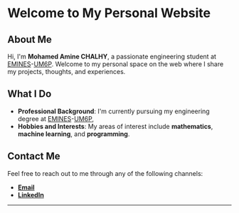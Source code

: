 # Welcome to My Personal Website



## About Me
Hi, I'm **Mohamed Amine CHALHY**, a passionate engineering student at [EMINES](https://www.emines-ingenieur.org/)-[UM6P](https://um6p.ma/). Welcome to my personal space on the web where I share my projects, thoughts, and experiences. 

## What I Do
- **Professional Background**: I'm currently pursuing my engineering degree at [EMINES](https://www.emines-ingenieur.org/)-[UM6P](https://um6p.ma/), 
- **Hobbies and Interests**: My areas of interest include **mathematics**, **machine learning**, and **programming**.




## Contact Me
Feel free to reach out to me through any of the following channels:

   - **[Email](mailto:Mohamed.CHALHY@emines.um6p.ma)** 
   - **[LinkedIn](https://www.linkedin.com/in/yourprofile)**

---


